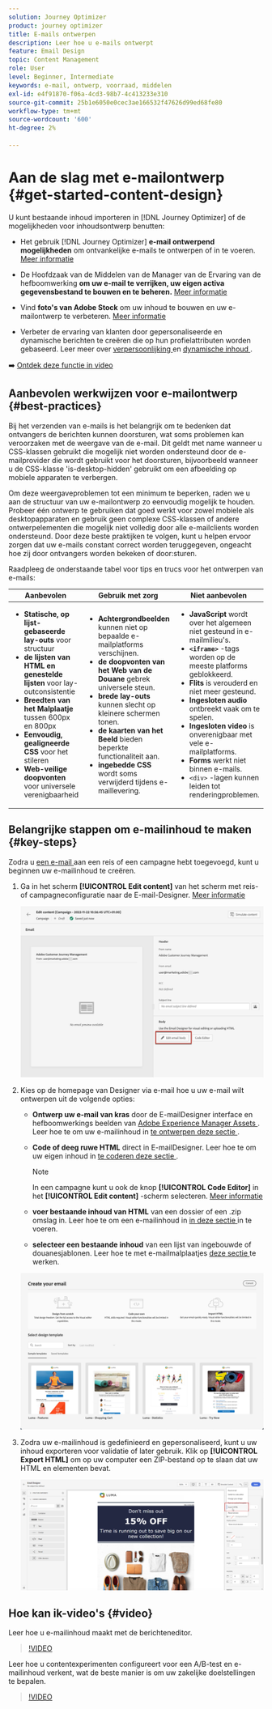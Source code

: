 ```yaml
---
solution: Journey Optimizer
product: journey optimizer
title: E-mails ontwerpen
description: Leer hoe u e-mails ontwerpt
feature: Email Design
topic: Content Management
role: User
level: Beginner, Intermediate
keywords: e-mail, ontwerp, voorraad, middelen
exl-id: e4f91870-f06a-4cd3-98b7-4c413233e310
source-git-commit: 25b1e6050e0cec3ae166532f47626d99ed68fe80
workflow-type: tm+mt
source-wordcount: '600'
ht-degree: 2%

---
```


# Aan de slag met e-mailontwerp {#get-started-content-design}

U kunt bestaande inhoud importeren in [!DNL Journey Optimizer] of de mogelijkheden voor inhoudsontwerp benutten:

* Het gebruik [!DNL Journey Optimizer] **e-mail ontwerpend mogelijkheden** om ontvankelijke e-mails te ontwerpen of in te voeren. [Meer informatie](content-from-scratch.md)

* De Hoofdzaak van de Middelen van de Manager van de Ervaring van de hefboomwerking **om uw e-mail te verrijken, uw eigen activa gegevensbestand te bouwen en te beheren.** [Meer informatie](../integrations/assets.md)

* Vind **foto&#39;s van Adobe Stock** om uw inhoud te bouwen en uw e-mailontwerp te verbeteren. [Meer informatie](../integrations/stock.md)

* Verbeter de ervaring van klanten door gepersonaliseerde en dynamische berichten te creëren die op hun profielattributen worden gebaseerd. Leer meer over [ verpersoonlijking ](../personalization/personalize.md) en [ dynamische inhoud ](../personalization/get-started-dynamic-content.md).

➡️ [Ontdek deze functie in video](#video)

## Aanbevolen werkwijzen voor e-mailontwerp {#best-practices}

Bij het verzenden van e-mails is het belangrijk om te bedenken dat ontvangers de berichten kunnen doorsturen, wat soms problemen kan veroorzaken met de weergave van de e-mail. Dit geldt met name wanneer u CSS-klassen gebruikt die mogelijk niet worden ondersteund door de e-mailprovider die wordt gebruikt voor het doorsturen, bijvoorbeeld wanneer u de CSS-klasse &#39;is-desktop-hidden&#39; gebruikt om een afbeelding op mobiele apparaten te verbergen.

Om deze weergaveproblemen tot een minimum te beperken, raden we u aan de structuur van uw e-mailontwerp zo eenvoudig mogelijk te houden. Probeer één ontwerp te gebruiken dat goed werkt voor zowel mobiele als desktopapparaten en gebruik geen complexe CSS-klassen of andere ontwerpelementen die mogelijk niet volledig door alle e-mailclients worden ondersteund. Door deze beste praktijken te volgen, kunt u helpen ervoor zorgen dat uw e-mails constant correct worden teruggegeven, ongeacht hoe zij door ontvangers worden bekeken of door:sturen.

Raadpleeg de onderstaande tabel voor tips en trucs voor het ontwerpen van e-mails:

| Aanbevolen | Gebruik met zorg | Niet aanbevolen |
|-|-|-|
| <ul><li><b> Statische, op lijst-gebaseerde lay-outs </b> voor structuur</li> <li><b> de lijsten van HTML en genestelde lijsten </b> voor lay-outconsistentie</li> <li><b> Breedten van het Malplaatje </b> tussen 600px en 800px </li> <li><b> Eenvoudig, gealigneerde CSS </b> voor het stileren </li> <li><b> Web-veilige doopvonten </b> voor universele verenigbaarheid</li> | <ul><li><b> Achtergrondbeelden </b> kunnen niet op bepaalde e-mailplatforms verschijnen.</li><li><b> de doopvonten van het Web van de Douane </b> gebrek universele steun.</li><li><b> brede lay-outs </b> kunnen slecht op kleinere schermen tonen.</li><li><b> de kaarten van het Beeld </b> bieden beperkte functionaliteit aan.</li><li><b> ingebedde CSS </b> wordt soms verwijderd tijdens e-maillevering.</li> | <ul><li><b> JavaScript </b> wordt over het algemeen niet gesteund in e-mailmilieu&#39;s.</li> <li> <b>`<iframe>`</b> -tags worden op de meeste platforms geblokkeerd. </li> <li><b> Flits </b> is verouderd en niet meer gesteund.</li> <li><b> Ingesloten audio </b> ontbreekt vaak om te spelen.</li> <li><b> Ingesloten video </b> is onverenigbaar met vele e-mailplatforms.</li> <li> <b> Forms </b> werkt niet binnen e-mails.</li> <li> `<div>` -lagen kunnen leiden tot renderingproblemen.</li> |

## Belangrijke stappen om e-mailinhoud te maken {#key-steps}

Zodra u [ een e-mail ](create-email.md) aan een reis of een campagne hebt toegevoegd, kunt u beginnen uw e-mailinhoud te creëren.

1. Ga in het scherm **[!UICONTROL Edit content]** van het scherm met reis- of campagneconfiguratie naar de E-mail-Designer. [Meer informatie](create-email.md#define-email-content)

   ![](assets/email_designer_edit_email_body.png)

1. Kies op de homepage van Designer via e-mail hoe u uw e-mail wilt ontwerpen uit de volgende opties:

   * **Ontwerp uw e-mail van kras** door de E-mailDesigner interface en hefboomwerkings beelden van [ Adobe Experience Manager Assets ](../integrations/assets.md). Leer hoe te om uw e-mailinhoud in [ te ontwerpen deze sectie ](content-from-scratch.md).

   * **Code of deeg ruwe HTML** direct in E-mailDesigner. Leer hoe te om uw eigen inhoud in [ te coderen deze sectie ](code-content.md).

     >[!NOTE]
     >
     >In een campagne kunt u ook de knop **[!UICONTROL Code Editor]** in het **[!UICONTROL Edit content]** -scherm selecteren. [Meer informatie](create-email.md#define-email-content)

   * **voer bestaande inhoud van HTML** van een dossier of een .zip omslag in. Leer hoe te om een e-mailinhoud in [ in deze sectie ](existing-content.md) in te voeren.

   * **selecteer een bestaande inhoud** van een lijst van ingebouwde of douanesjablonen. Leer hoe te met e-mailmalplaatjes [ deze sectie ](../email/use-email-templates.md) te werken.

   ![](assets/email_designer_create_options.png)

1. Zodra uw e-mailinhoud is gedefinieerd en gepersonaliseerd, kunt u uw inhoud exporteren voor validatie of later gebruik. Klik op **[!UICONTROL Export HTML]** om op uw computer een ZIP-bestand op te slaan dat uw HTML en elementen bevat.

   ![](assets/email_designer_export.png)

## Hoe kan ik-video&#39;s {#video}

Leer hoe u e-mailinhoud maakt met de berichteneditor.

>[!VIDEO](https://video.tv.adobe.com/v/334150?quality=12)

Leer hoe u contentexperimenten configureert voor een A/B-test en e-mailinhoud verkent, wat de beste manier is om uw zakelijke doelstellingen te bepalen.

>[!VIDEO](https://video.tv.adobe.com/v/3447337?captions=dut)
